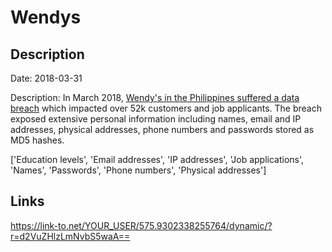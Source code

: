 # Wendys

## Description

Date: 2018-03-31

Description:
In March 2018, <a href="https://www.rappler.com/technology/202040-wendys-philippines-data-breach/" target="_blank" rel="noopener">Wendy's in the Philippines suffered a data breach</a> which impacted over 52k customers and job applicants. The breach exposed extensive personal information including names, email and IP addresses, physical addresses, phone numbers and passwords stored as MD5 hashes.


['Education levels', 'Email addresses', 'IP addresses', 'Job applications', 'Names', 'Passwords', 'Phone numbers', 'Physical addresses']

## Links

https://link-to.net/YOUR_USER/575.9302338255764/dynamic/?r=d2VuZHlzLmNvbS5waA==